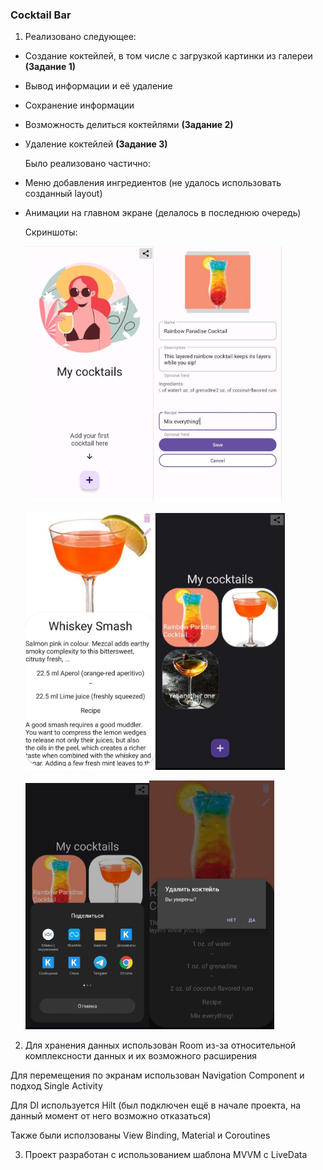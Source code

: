 ### Cocktail Bar

1. Реализовано следующее:
- Создание коктейлей, в том числе с загрузкой картинки из галереи **(Задание 1)**

- Вывод информации и её удаление

- Сохранение информации

- Возможность делиться коктейлями **(Задание 2)**

- Удаление коктейлей **(Задание 3)**
  
  Было реализовано частично:

- Меню добавления ингредиентов (не удалось использовать созданный layout)

- Анимации на главном экране (делалось в последнюю очередь)
  
  Скриншоты:
  
   <img title="" src="https://github.com/OTende/SurfTestProject/blob/main/screenshots/1.png?raw=true" alt="Screenshot" width="205"><img title="" src="https://github.com/OTende/SurfTestProject/blob/main/screenshots/2.png?raw=true" alt="Screenshot" width="205">
  
  <img src="https://github.com/OTende/SurfTestProject/blob/main/screenshots/3.png?raw=true" title="" alt="" width="208"><img title="" src="https://github.com/OTende/SurfTestProject/blob/main/screenshots/4.png?raw=true" alt="" width="207">
  
  <img title="" src="https://github.com/OTende/SurfTestProject/blob/main/screenshots/5.png?raw=true" alt="Screenshot" width="198"><img title="" src="https://github.com/OTende/SurfTestProject/blob/main/screenshots/6.png?raw=true" alt="Screenshot" width="200">
2. Для хранения данных использован Room из-за относительной комплексности данных и их возможного расширения

Для перемещения по экранам использован Navigation Component и подход Single Activity

Для DI используется Hilt (был подключен ещё в начале проекта, на данный момент от него возможно отказаться)

Также были исползованы View Binding, Material и Coroutines

3. Проект разработан с использованием шаблона MVVM с LiveData
